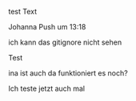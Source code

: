 test
Text

Johanna Push um 13:18

ich kann das gitignore nicht sehen

Test


ina ist auch da
funktioniert es noch?


Ich teste jetzt auch mal